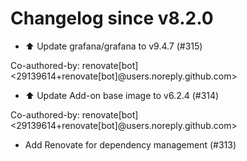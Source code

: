 # Changelog since v8.2.0
- ⬆️ Update grafana/grafana to v9.4.7 (#315)

Co-authored-by: renovate[bot] <29139614+renovate[bot]@users.noreply.github.com> 
- ⬆️ Update Add-on base image to v6.2.4 (#314)

Co-authored-by: renovate[bot] <29139614+renovate[bot]@users.noreply.github.com> 
- Add Renovate for dependency management (#313) 
